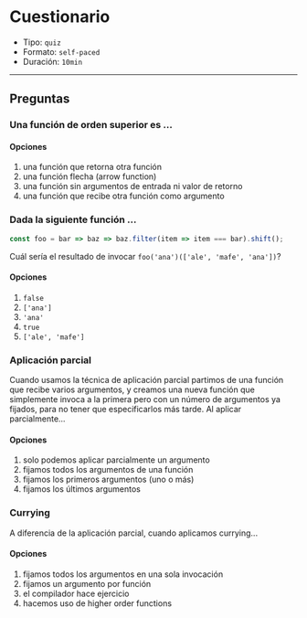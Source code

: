 # Cuestionario

* Tipo: `quiz`
* Formato: `self-paced`
* Duración: `10min`

***

## Preguntas

### Una función de orden superior es ...

#### Opciones

1. una función que retorna otra función
2. una función flecha (arrow function)
3. una función sin argumentos de entrada ni valor de retorno
4. una función que recibe otra función como argumento

<solution style="display:none;">1,4</solution>

### Dada la siguiente función ...

```js
const foo = bar => baz => baz.filter(item => item === bar).shift();
```

Cuál sería el resultado de invocar `foo('ana')(['ale', 'mafe', 'ana'])`?

#### Opciones

1. `false`
2. `['ana']`
3. `'ana'`
4. `true`
5. `['ale', 'mafe']`

<solution style="display:none;">3</solution>

### Aplicación parcial

Cuando usamos la técnica de aplicación parcial partimos de una función que
recibe varios argumentos, y creamos una nueva función que simplemente invoca a
la primera pero con un número de argumentos ya fijados, para no tener que
especificarlos más tarde. Al aplicar parcialmente...

#### Opciones

1. solo podemos aplicar parcialmente un argumento
2. fijamos todos los argumentos de una función
3. fijamos los primeros argumentos (uno o más)
4. fijamos los últimos argumentos

<solution style="display:none;">3</solution>

### Currying

A diferencia de la aplicación parcial, cuando aplicamos currying...

#### Opciones

1. fijamos todos los argumentos en una sola invocación
2. fijamos un argumento por función
3. el compilador hace ejercicio
4. hacemos uso de higher order functions

<solution style="display:none;">2</solution>
